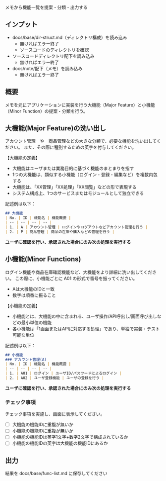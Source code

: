 メモから機能一覧を提案・分類・出力する

## インプット
- docs/base/dir-struct.md（ディレクトリ構成）を読み込み
    - 無ければエラー終了
    - ソースコードのディレクトリを確認
- ソースコードディレクトリ配下を読み込み
    - 無ければエラー終了
- docs/note/配下（メモ）を読み込み
    - 無ければエラー終了

## 概要
メモを元にアプリケーションに実装を行う大機能（Major Feature）と小機能（Minor Function）の提案・分類を行う。

## 大機能(Major Feature)の洗い出し
アカウント管理　や　商品管理などの大きな分類で、必要な機能を洗い出してください。
また、その際に種別するための英字を付与してください。

【大機能の定義】
- 大機能はユーザまたは業務目的に基づく機能のまとまりを指す
- 1つの大機能は、類似する小機能（ログイン・登録・編集など）を複数内包する
- 大機能は、「XX管理」「XX処理」「XX閲覧」などの形で表現する
- システム構成上、1つのサービスまたはモジュールとして独立できる

記述例は以下：
```markdown
## 大機能
| No. | ID | 機能名 | 機能概要 |
| -- | -- | -- | -- |
| 1. | A | アカウント管理 | ログインやログアウトなどアカウント管理を行う |
| 2. | P | 商品管理 | 商品の在庫や購入などの管理を行う |
```

**ユーザに確認を行い、承認された場合にのみ次の処理を実行する**

## 小機能(Minor Functions)
ログイン機能や商品在庫確認機能など、大機能をより詳細に洗い出してください。
この際に、小機能ごとに A01 の形式で番号を振ってください。
- Aは大機能のIDと一致
- 数字は順番に振ること

【小機能の定義】
- 小機能とは、大機能の中に含まれる、ユーザ操作/API呼出し/画面呼び出しなどの最小単位の機能
- 各小機能は「1画面またはAPIに対応する処理」であり、単独で実装・テスト可能な単位

記述例は以下：
```markdown
## 小機能
### アカウント管理(A)
| No. | ID | 機能名 | 機能概要 |
| -- | -- | -- | -- |
| 1. | A01 | ログイン | ユーザID/パスワードによるログイン |
| 2. | A02 | ユーザ登録機能 | ユーザの登録を行う |
```

**ユーザに確認を行い、承認された場合にのみ次の処理を実行する**

### チェック事項
チェック事項を実施し、画面に表示してください。
- [ ] 大機能の機能IDに重複が無いか
- [ ] 小機能の機能IDに重複が無いか
- [ ] 小機能の機能IDは英字1文字+数字2文字で構成されているか
- [ ] 小機能の機能IDの英字は大機能の機能IDにあるか

## 出力
結果を docs/base/func-list.md に保存してください
